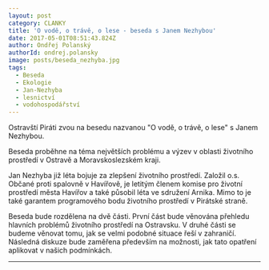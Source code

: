 ```yaml
---
layout: post
category: CLANKY
title: 'O vodě, o trávě, o lese - beseda s Janem Nezhybou'
date: 2017-05-01T08:51:43.824Z
author: Ondřej Polanský
authorId: ondrej.polansky
image: posts/beseda_nezhyba.jpg
tags:
  - Beseda
  - Ekologie
  - Jan-Nezhyba
  - lesnictví
  - vodohospodářství
---
```


Ostravští Piráti zvou na besedu nazvanou "O vodě, o trávě, o lese" s Janem Nezhybou. 

Beseda proběhne na téma největších problému a výzev v oblasti životního prostředí v Ostravě a Moravskoslezském kraji.

Jan Nezhyba již léta bojuje za zlepšení životního prostředí. Založil o.s. Občané proti spalovně v Havířově, je letitým členem komise pro životní prostředí města Havířov a také působil léta ve sdružení Arnika. Mimo to je také garantem programového bodu životního prostředí v Pirátské straně.

Beseda bude rozdělena na dvě části. První část bude věnována přehledu hlavních problémů životního prostředí na Ostravsku. V druhé části se budeme věnovat tomu, jak se velmi podobné situace řeší v zahraničí. Následná diskuze bude zaměřena především na možnosti, jak tato opatření aplikovat v našich podmínkách.

---
